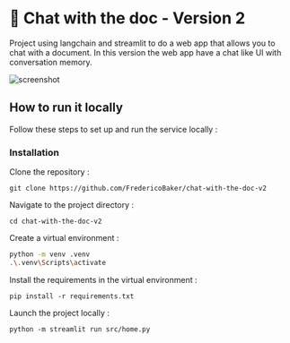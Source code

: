 # 📄 Chat with the doc - Version 2
Project using langchain and streamlit to do a web app that allows you to chat with a document. In this version the web app have a chat like UI with conversation memory.

![screenshot]()

## How to run it locally
Follow these steps to set up and run the service locally :

### Installation
Clone the repository :

`git clone https://github.com/FredericoBaker/chat-with-the-doc-v2`


Navigate to the project directory :

`cd chat-with-the-doc-v2`


Create a virtual environment :
```bash
python -m venv .venv
.\.venv\Scripts\activate
```

Install the requirements in the virtual environment :

`pip install -r requirements.txt`


Launch the project locally :

`python -m streamlit run src/home.py`
